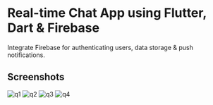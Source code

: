 # Real-time Chat App using Flutter, Dart & Firebase

Integrate Firebase for authenticating users, data storage & push notifications.

## Screenshots

![q1](https://github.com/jirolds/chat_app/assets/132939427/9857af27-a903-4f6d-8ab0-59e55053c38f)
![q2](https://github.com/jirolds/chat_app/assets/132939427/79d1a536-1831-493f-b862-c0fb4034ce6b)
![q3](https://github.com/jirolds/chat_app/assets/132939427/17c6f175-2f20-43d4-a0dc-fb3f71d7715f)
![q4](https://github.com/jirolds/chat_app/assets/132939427/1b818f84-9794-484a-a2cc-b40f15277507)
